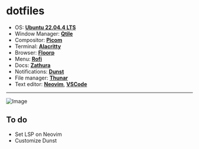 # dotfiles

- OS: [**Ubuntu 22.04.4 LTS**](https://releases.ubuntu.com/jammy/)
- Window Manager: [**Qtile**](https://qtile.org/)
- Compositor: [**Picom**](https://github.com/yshui/picom)
- Terminal: [**Alacritty**](https://alacritty.org/)
- Browser: [**Floorp**](https://floorp.app/en/)
- Menu: [**Rofi**](https://github.com/davatorium/rofi)
- Docs: [**Zathura**](https://github.com/pwmt/zathura)
- Notifications: [**Dunst**](https://github.com/dunst-project/dunst)
- File manager: [**Thunar**](https://github.com/rgmf/xfce4-thunar)
- Text editor: [**Neovim**](https://neovim.io/), [**VSCode**](https://code.visualstudio.com/)

---

![Image](https://github.com/Sabellaj05/dotfiles/assets/desktop-00.png)

## To do

- Set LSP on Neovim
- Customize Dunst
